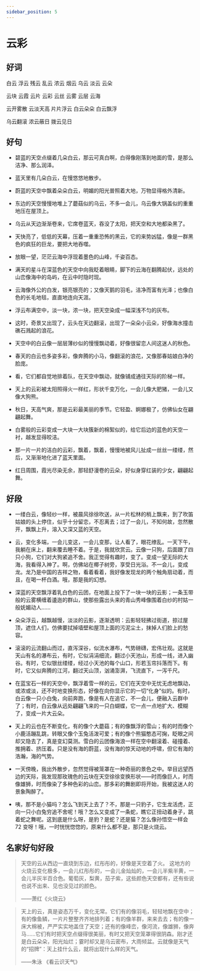 ```yaml
---
sidebar_position: 5
---
```


# 云彩

## 好词

白云 浮云 残云 乱云 浓云 烟云 乌云 淡云 云朵

云块 云霞 云片 云彩 云丝 云雾 云层 云海

云开雾散 云淡天高 片片浮云 白云朵朵 白云飘浮

乌云翻滚 浓云蔽日 拨云见日

## 好句

- 碧蓝的天空点缀着几朵白云，那云可真白啊，白得像刚落到地面的雪，是那么洁净、那么润泽。

- 蓝天里有几朵白云，在慢悠悠地散步。

- 蔚蓝的天空中飘着朵朵白云，明媚的阳光普照着大地，万物显得格外清新。

- 东边的天空慢慢地堆上了蘑菇似的乌云，不多一会儿，乌云像大锅盖似的重重地压在屋顶上。

- 乌云从天边渐渐卷来，它席卷蓝天，吞没了太阳，把天空和大地都染黑了。

- 天快亮了，低低的天幕，压着一重重恐怖的黑云，它的来势凶猛，像是一群黑色的疯狂的巨龙，要把大地吞噬。

- 放眼一望，茫茫云海中浮现着墨色的山峰，千姿百态。

- 满天的星斗在深蓝色的天空中向我眨着眼睛，脚下的云海在翻腾起伏，远处的山峦像海中的岛屿，在云中时隐时现。

- 云海像外公的白发，银亮银亮的；又像天鹅的羽毛，洁净而富有光泽；也像白色的长毛地毯，直直地连向天涯。

- 浮云布满空中，淡一块，浓一块，把天空染成一幅深浅不匀的灰布。

- 这时，奇景又出现了，云头在天边翻滚，出现了一朵朵小云朵，好像海水撞击礁石溅起的浪花。

- 天空中的白云像一层层薄纱似的慢慢飘动着，好像很留恋人间这迷人的秋色。

- 春天的白云也多姿多彩，像奔腾的小马，像翻滚的浪花，又像那春姑娘白净的脸庞。

- 看，它们都自觉地排着队，在天空中飘动，就像铺成通往天际的阶梯一样。

- 天上的云彩被太阳照得火一样红，形状千变万化，一会儿像大肥猪，一会儿又像大狗熊。
- 秋日，天高气爽，那是云彩最美丽的季节。它轻盈、婀娜极了，仿佛仙女在翩翩起舞。

- 白雾般的云彩变成一大块一大块簇新的棉絮似的，给它后边的蓝色的天空一衬，越发显得皎洁。

- 那一片一片的洁白的云彩，飘着，飘着，慢慢地被风儿扯成一丝丝一缕缕，然后，又渐渐地化进了蓝天里面。

- 红日周围，霞光尽染无余，那轻舒漫卷的云朵，好似身穿红装的少女，翩翩起舞。

## 好段

- 一缕白云，像轻纱一样，被晨风徐徐吹送，从一片松林的梢上飘来，到了吹笛姑娘的头上停住，似乎十分留恋，不忍离去；过了一会儿，不知何故，忽然散开，飘飘上升，溶入又深又蓝的天空。

- 云，变化多端，一会儿变这，一会儿变那，让人看了，眼花缭乱。一天下午，我躺在床上，翻来覆去睡不着。于是，我就欣赏云。云像一只狗，后面跟了四只小狗，它们对大狗紧追不舍。我正觉得有趣时，变了。变成一望无际的大海，我看得入神了。啊，仿佛站在椰子树旁，享受日光浴。不一会儿，变成龙。龙乃是中国的吉祥之物，看着看着，我好像发现龙的两个触角扇动着，而且，在喝一杯白酒。哦，那是我的幻想。

- 深蓝的天空飘浮着乳白色的云团，在地面上投下了一块一块的云影；一条玉带般的云雾横缠着逶迤的群山，使那些露出头来的青山秀峰像围着白纱的村姑一般妩媚动人……

- 朵朵浮云，越飘越慢，淡淡的云影，逐渐透明：云影轻轻拂过街道，掠过屋顶，遮住人们，仿佛要拭掉墙壁和屋顶上面的污泥尘土，抹掉人们脸上的愁容。

- 滚滚的云流翻山而过，直泻深谷，似流水瀑布，气势磅礴，宏伟壮观。这就是天山有名的瀑布云，有时，它似涓涓细流，翻过小天池山，形成一线，进入幽谷。有时，它似银丝缕缕，经过小天池的每个山口，形若玉帘抖落而下。有时，它又似奔腾的江河，翻过天山顶，汹涌澎湃，飞流直下，一泻千尺。

- 在蓝宝石一样的天空中，飘浮着雪一样的云，它们在天空中无忧无虑地飘动，或浓或淡，还不时地变换形态，好像在向你显示它的一切“化身”似的。有时，白云像一只小白兔，向前奔跑，像是有人在追它，不一会儿，便融入云群中了；有时，白云像从远处翩翩飞来的一只白蝴蝶，它一点一点地扩大、模糊了，变成一片大云朵。

- 天上的云也在不断变化，有的像个大蘑菇；有的像飘浮的雪山；有的时而像个小鹿活蹦乱跳，转眼又像个玉兔活泼可爱；有的像个熊猫憨态可掬，眨眼之间却又隐去了，真是变幻莫测。雪白的云团像海浪一样在空中翻滚着、碰撞着、推拥着、挤压着。只是没有海的蔚蓝，没有海的惊天动地的呼啸，但它有海的浩瀚，海的气势。

- 一天傍晚，我出外散步，忽然觉得被笼罩在一种奇丽的景色之中。举目远望西边的天际，我发现那玫瑰色的云块在天空徐徐变换形状——时而像巨人，时而像雄狮，时而像染了多种色彩的山峦。那多彩的舞剧即将开始，我被这迷人的景象陶醉了。

- 咦，那不是小猫吗？怎么飞到天上去了？不，那是一只豹子，它生龙活虎，正向一只小白兔穷追不舍呢！哦？怎么又变成了一条蛇，瞧它正扭动着身子，跳着蛇之舞呢。这到底是什么呀，是豹？是蛇？还是猫？怎么像孙悟空一样会 72 变呀！哦，一时恍恍惚惚的，原来什么都不是，那只是火烧云。

## 名家好句好段

> 天空的云从西边一直烧到东边，红彤彤的，好像是天空着了火。
> 这地方的火烧云变化极多，一会儿红彤彤的，一会儿金灿灿的，一会儿半紫半黄，一会儿半灰半百合色。葡萄灰，梨黄，茄子紫，这些颜色天空都有，还有些说也说不出来、见也没见过的颜色。
>
> ——萧红《火烧云》

> 天上的云，真是姿态万千，变化无常。它们有的像羽毛，轻轻地飘在空中；有的像鱼鳞，一片片整整齐齐地排列着；有的像羊群，来来去去；有的像一床大棉被，严严实实地盖住了天空；还有的像峰峦，像河流，像雄狮，像奔马……它们有时把天空点缀得很美丽，有时又把天空笼罩得很阴森。刚才还是白云朵朵，阳光灿烂；霎时却又是乌云密布，大雨倾盆。云就像是天气的“招牌”：天上挂什么云，就将出现什么样的天气。
>
> ——朱泳 《看云识天气》
